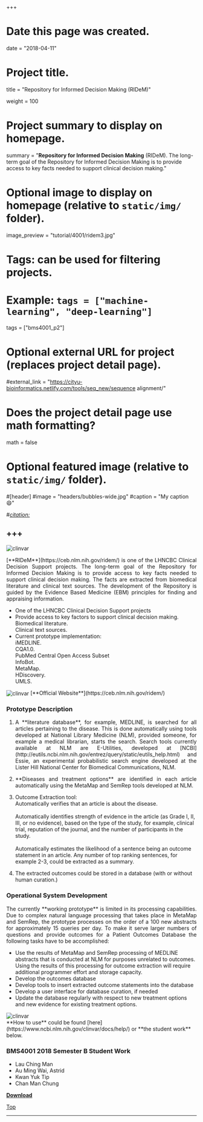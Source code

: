 +++
# Date this page was created.
date = "2018-04-11"

# Project title.
title = "Repository for Informed Decision Making (RIDeM)"

weight = 100
# Project summary to display on homepage.
summary = "**Repository for Informed Decision Making** (RIDeM). The long-term goal of the Repository for Informed Decision Making is to provide access to key facts needed to support clinical decision making."

# Optional image to display on homepage (relative to `static/img/` folder).
image_preview = "tutorial/4001/ridem3.jpg"

# Tags: can be used for filtering projects.
# Example: `tags = ["machine-learning", "deep-learning"]`
tags = ["bms4001_p2"]

# Optional external URL for project (replaces project detail page).
#external_link = "https://cityu-bioinformatics.netlify.com/tools/seq_new/sequence alignment/"


# Does the project detail page use math formatting?
math = false

# Optional featured image (relative to `static/img/` folder).
#[header]
#image = "headers/bubbles-wide.jpg"
#caption = "My caption :smile:"

#*[citation:](http://www.sequence-alignment.com/)*

+++
---
<img src="/img/tutorial/4001/ridem3.jpg" alt="clinvar" align="center">

<span id="top"></span>

<p align="justify">[**RIDeM**](https://ceb.nlm.nih.gov/ridem/) is one of the LHNCBC Clinical Decision Support projects. The long-term goal of the Repository for Informed Decision Making is to provide access to key facts needed to support clinical decision making. The facts are extracted from biomedical literature and clinical text sources. The development of the Repository is guided by the Evidence Based Medicine (EBM) principles for finding and appraising information. 

* One of the LHNCBC Clinical Decision Support projects
* Provide access to key factors to support clinical decision making. <br>Biomedical literature. <br>Clinical text sources.
* Current prototype implementation:<br>iMEDLINE. <br>CQA1.0.<br>PubMed Central Open Access Subset  <br>InfoBot. <br>MetaMap. <br>HDiscovery. <br> UMLS.


<img src="/img/tutorial/4001/ridem2.png" alt="clinvar" align="center">
[**Official Website**](https://ceb.nlm.nih.gov/ridem/)

### Prototype Description

1. <p align="justify">A **literature database**, for example, MEDLINE, is searched for all articles pertaining to the disease. This is done automatically using tools developed at National Library Medicine (NLM), provided someone, for example a medical librarian, starts the search. Search tools currently available at NLM are E-Utilities, developed at [NCBI](http://eutils.ncbi.nlm.nih.gov/entrez/query/static/eutils_help.html) and Essie, an experimental probabilistic search engine developed at the Lister Hill National Center for Biomedical Communications, NLM.

2. <p align="justify">**Diseases and treatment options** are identified in each article automatically using the MetaMap and SemRep tools developed at NLM.

3. Outcome Extraction tool:<br>	Automatically verifies that an article is about the disease.<br><br> Automatically identifies strength of evidence in the article (as Grade I, II, III, or no evidence), based on the type of the study, for example, clinical trial, reputation of the journal, and the number of participants in the study.<br><br> Automatically estimates the likelihood of a sentence being an outcome statement in an article. Any number of top ranking sentences, for example 2-3, could be extracted as a summary.

4. The extracted outcomes could be stored in a database (with or without human curation.)

### Operational System Development

<p align="justify">The currently **working prototype** is limited in its processing capabilities. Due to complex natural language processing that takes place in MetaMap and SemRep, the prototype processes on the order of a 100 new abstracts for approximately 15 queries per day. To make it serve larger numbers of questions and provide outcomes for a Patient Outcomes Database the following tasks have to be accomplished:

* Use the results of MetaMap and SemRep processing of MEDLINE abstracts that is conducted at NLM for purposes unrelated to outcomes. Using the results of this processing for outcome extraction will require additional programmer effort and storage capacity. 
* Develop the outcomes database
* Develop tools to insert extracted outcome statements into the database
*	Develop a user interface for database curation, if needed
*	Update the database regularly with respect to new treatment options and new evidence for existing treatment options.

<img src="/img/tutorial/4001/ridem.jpg" alt="clinvar" align="center">

<br>
**How to use** could be found [here](https://www.ncbi.nlm.nih.gov/clinvar/docs/help/) or **the student work** below.

### BMS4001 2018 Semester B Student Work

* Lau Ching Man              
* Au Ming Wai, Astrid               
* Kwan Yuk Tip                       
* Chan Man Chung          

[**Download**](https://drive.google.com/open?id=1OMw8wx2Hs5ZHVpLGEI32eZE8VbqHjjY9)

[<i class="fa fa-hand-o-up fa-1x "></i>Top](#top)

---